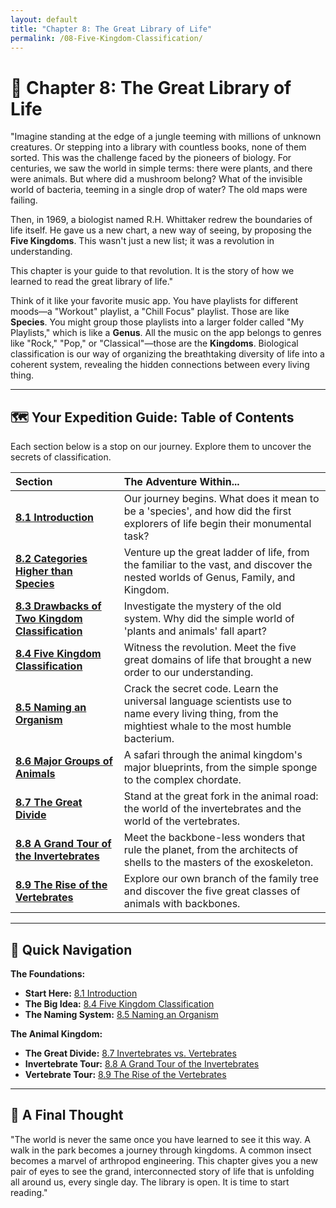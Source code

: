 ```yaml
---
layout: default
title: "Chapter 8: The Great Library of Life"
permalink: /08-Five-Kingdom-Classification/
---
```


# 🧬 Chapter 8: The Great Library of Life

"Imagine standing at the edge of a jungle teeming with millions of unknown creatures. Or stepping into a library with countless books, none of them sorted. This was the challenge faced by the pioneers of biology. For centuries, we saw the world in simple terms: there were plants, and there were animals. But where did a mushroom belong? What of the invisible world of bacteria, teeming in a single drop of water? The old maps were failing.

Then, in 1969, a biologist named R.H. Whittaker redrew the boundaries of life itself. He gave us a new chart, a new way of seeing, by proposing the **Five Kingdoms**. This wasn't just a new list; it was a revolution in understanding.

This chapter is your guide to that revolution. It is the story of how we learned to read the great library of life."

Think of it like your favorite music app. You have playlists for different moods—a "Workout" playlist, a "Chill Focus" playlist. Those are like **Species**. You might group those playlists into a larger folder called "My Playlists," which is like a **Genus**. All the music on the app belongs to genres like "Rock," "Pop," or "Classical"—those are the **Kingdoms**. Biological classification is our way of organizing the breathtaking diversity of life into a coherent system, revealing the hidden connections between every living thing.

---

## 🗺️ Your Expedition Guide: Table of Contents

Each section below is a stop on our journey. Explore them to uncover the secrets of classification.

| Section | The Adventure Within... |
| :--- | :--- |
| **[8.1 Introduction](8.1-introduction.md)** | Our journey begins. What does it mean to be a 'species', and how did the first explorers of life begin their monumental task? |
| **[8.2 Categories Higher than Species](8.2-categories-higher-than-species.md)** | Venture up the great ladder of life, from the familiar to the vast, and discover the nested worlds of Genus, Family, and Kingdom. |
| **[8.3 Drawbacks of Two Kingdom Classification](8.3-drawbacks-of-two-kingdom-classification.md)** | Investigate the mystery of the old system. Why did the simple world of 'plants and animals' fall apart? |
| **[8.4 Five Kingdom Classification](8.4-five-kingdom-classification.md)** | Witness the revolution. Meet the five great domains of life that brought a new order to our understanding. |
| **[8.5 Naming an Organism](8.5-naming-an-organism.md)** | Crack the secret code. Learn the universal language scientists use to name every living thing, from the mightiest whale to the most humble bacterium. |
| **[8.6 Major Groups of Animals](8.6-major-groups-of-animals.md)** | A safari through the animal kingdom's major blueprints, from the simple sponge to the complex chordate. |
| **[8.7 The Great Divide](8.7-invertebrata-and-vertebrata.md)** | Stand at the great fork in the animal road: the world of the invertebrates and the world of the vertebrates. |
| **[8.8 A Grand Tour of the Invertebrates](8.8-invertebrate-phylum-porifera-to-echinodermata.md)** | Meet the backbone-less wonders that rule the planet, from the architects of shells to the masters of the exoskeleton. |
| **[8.9 The Rise of the Vertebrates](8.9-phylum-chordata-vertebrata.md)** | Explore our own branch of the family tree and discover the five great classes of animals with backbones. |

---

## 🧭 Quick Navigation

**The Foundations:**
- **Start Here:** [8.1 Introduction](8.1-introduction.md)
- **The Big Idea:** [8.4 Five Kingdom Classification](8.4-five-kingdom-classification.md)
- **The Naming System:** [8.5 Naming an Organism](8.5-naming-an-organism.md)

**The Animal Kingdom:**
- **The Great Divide:** [8.7 Invertebrates vs. Vertebrates](8.7-invertebrata-and-vertebrata.md)
- **Invertebrate Tour:** [8.8 A Grand Tour of the Invertebrates](8.8-invertebrate-phylum-porifera-to-echinodermata.md)
- **Vertebrate Tour:** [8.9 The Rise of the Vertebrates](8.9-phylum-chordata-vertebrata.md)

---

## 🚀 A Final Thought

"The world is never the same once you have learned to see it this way. A walk in the park becomes a journey through kingdoms. A common insect becomes a marvel of arthropod engineering. This chapter gives you a new pair of eyes to see the grand, interconnected story of life that is unfolding all around us, every single day. The library is open. It is time to start reading."